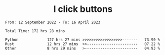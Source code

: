 <h1 align="center">
I click buttons
</h1>

<!--START_SECTION:waka-->

```text
From: 12 September 2022 - To: 16 April 2023

Total Time: 172 hrs 28 mins

Python             127 hrs 27 mins >>>>>>>>>>>>>>>>>>-------   73.90 %
Rust               12 hrs 27 mins  >>-----------------------   07.22 %
Other              8 hrs 29 mins   >------------------------   04.93 %
```

<!--END_SECTION:waka-->
